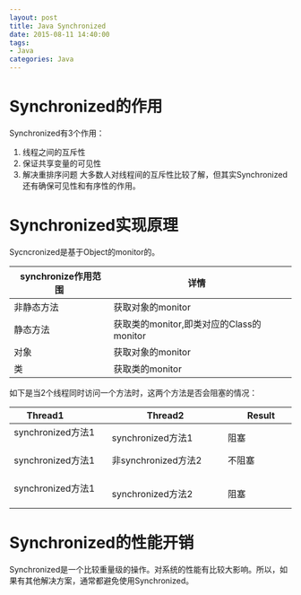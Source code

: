 ```yaml
---
layout: post
title: Java Synchronized
date: 2015-08-11 14:40:00
tags:
- Java
categories: Java
---
```


# Synchronized的作用
Synchronized有3个作用：
1. 线程之间的互斥性
2. 保证共享变量的可见性
3. 解决重排序问题
大多数人对线程间的互斥性比较了解，但其实Synchronized还有确保可见性和有序性的作用。

# Synchronized实现原理

Sycncronized是基于Object的monitor的。

|  synchronize作用范围  |                   详情                  |
| -------------------- | -------------------------------------- |
| 非静态方法             | 获取对象的monitor                       |
| 静态方法               | 获取类的monitor,即类对应的Class的monitor |
| 对象                  | 获取对象的monitor                       |
| 类                    | 获取类的monitor                         |


如下是当2个线程同时访问一个方法时，这两个方法是否会阻塞的情况：

|  Thread1             |           Thread2           |         Result       |
| -------------------- | --------------------------- | -------------------- |
| synchronized方法1     | synchronized方法1           | 阻塞                  |
| synchronized方法1     | 非synchronized方法2         | 不阻塞                 |
| synchronized方法1     | synchronized方法2           | 阻塞                 |

# Synchronized的性能开销
Synchronized是一个比较重量级的操作。对系统的性能有比较大影响。所以，如果有其他解决方案，通常都避免使用Synchronized。

